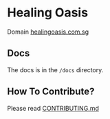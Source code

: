 # Healing Oasis

Domain [healingoasis.com.sg](healingoasis.com.sg)

## Docs

The docs is in the `/docs` directory.

## How To Contribute?

Please read [CONTRIBUTING.md](https://github.com/SSDIGITAL-DevTeam/healing-oasis/blob/main/CONTRIBUTING.md)
